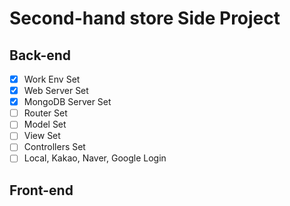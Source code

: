 # Second-hand store Side Project

## Back-end
- [x] Work Env Set
- [x] Web Server Set
- [x] MongoDB Server Set
- [ ] Router Set
- [ ] Model Set
- [ ] View Set
- [ ] Controllers Set
- [ ] Local, Kakao, Naver, Google Login
## Front-end
